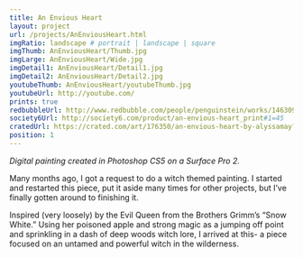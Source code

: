 ```yaml
---
title: An Envious Heart
layout: project
url: /projects/AnEnviousHeart.html
imgRatio: landscape # portrait | landscape | square
imgThumb: AnEnviousHeart/Thumb.jpg
imgLarge: AnEnviousHeart/Wide.jpg
imgDetail1: AnEnviousHeart/Detail1.jpg
imgDetail2: AnEnviousHeart/Detail2.jpg
youtubeThumb: AnEnviousHeart/youtubeThumb.jpg
youtubeUrl: http://youtube.com/
prints: true
redbubbleUrl: http://www.redbubble.com/people/penguinstein/works/14630975-an-envious-heart
society6Url: http://society6.com/product/an-envious-heart_print#1=45
cratedUrl: https://crated.com/art/176350/an-envious-heart-by-alyssamay?product=PO&size=9%7C14
position: 1
---
```


*Digital painting created in Photoshop CS5 on a Surface Pro 2.*

Many months ago, I got a request to do a witch themed painting. I started and
 restarted this piece, put it aside many times for other projects, but I’ve finally
  gotten around to finishing it.

Inspired (very loosely) by the Evil Queen from the Brothers Grimm’s “Snow White.” 
Using her poisoned apple and strong magic as a jumping off point and sprinkling 
in a dash of deep woods witch lore, I arrived at this- a piece focused on an untamed
 and powerful witch in the wilderness.
